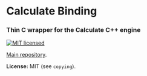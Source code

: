 # Calculate Binding


### Thin C wrapper for the Calculate C++ engine

[![MIT licensed](https://img.shields.io/badge/license-MIT-blue.svg)](https://github.com/newlawrence/Calculate/blob/7f96b434dd77461f17a71f3fe3025c21b73ed0d0/copying)

[Main repository](https://github.com/newlawrence/Calculate).

**License:** MIT (see `copying`).
